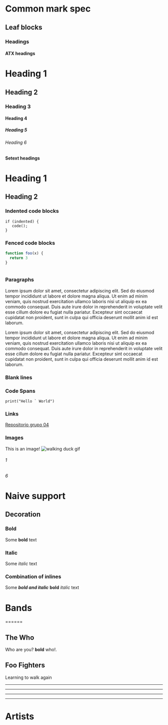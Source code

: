 # Common mark spec

## Leaf blocks

### Headings

#### ATX headings

# Heading 1

## Heading 2

### Heading 3

#### Heading 4

##### Heading 5

###### Heading 6

#### Setext headings

Heading 1
=========

Heading 2
---------

### Indented code blocks

    if (indented) {
       code();
    }

### Fenced code blocks

```javascript
function foo(x) {
  return 3
}
```

```javascript

```

### Paragraphs

Lorem ipsum dolor sit amet, consectetur adipiscing elit. Sed do eiusmod tempor incididunt ut labore et
dolore magna aliqua. Ut enim ad minim veniam, quis nostrud exercitation ullamco laboris nisi ut aliquip ex
ea commodo consequat. Duis aute irure dolor in reprehenderit in voluptate velit esse cillum dolore eu
fugiat nulla pariatur. Excepteur sint occaecat cupidatat non proident, sunt in culpa qui officia deserunt
mollit anim id est laborum.

Lorem ipsum dolor sit amet, consectetur adipiscing elit. Sed do eiusmod tempor incididunt ut labore et
dolore magna aliqua. Ut enim ad minim veniam, quis nostrud exercitation ullamco laboris nisi ut aliquip ex
ea commodo consequat. Duis aute irure dolor in reprehenderit in voluptate velit esse cillum dolore eu
fugiat nulla pariatur. Excepteur sint occaecat cupidatat non proident, sunt in culpa qui officia deserunt
mollit anim id est laborum.

### Blank lines

### Code Spans
`` print("Hello ` World") ``

### Links
[Repositorio grupo 04](https://github.com/IIC3585-2024/functional-js-group-04 "Repositorio")

### Images
This is an image! ![walking duck gif](https://media1.tenor.com/m/7zKZuIk31GEAAAAC/bird-dance.gif "Duck")

###### 1




###### 6


# Naive support

## Decoration

### Bold

Some **bold** text

### Italic

Some *italic* text

### Combination of inlines

Some ***bold and italic*** **bold** *italic* text

# Bands

======

## The Who

Who are you? **bold** who!.

Foo Fighters
------------

Learning to walk again


---
***
___
   - - -

Artists
=======

